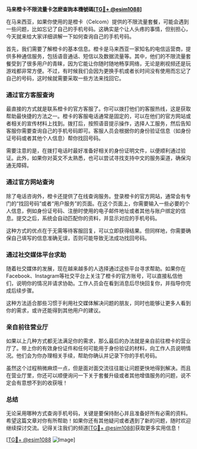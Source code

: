 **马来橙卡不限流量卡怎麽查詢本機號碼[[TG💪+ @esim1088](https://t.me/s/esim1088)]**

在马来西亚，如果你使用的是橙卡（Celcom）提供的不限流量套餐，可能会遇到一些问题，比如忘记了自己的手机号码。这确实是个让人头疼的事情，但别担心，今天就来给大家详细讲解一下如何查询自己的手机号码。

首先，我们需要了解橙卡的基本信息。橙卡是马来西亚一家知名的电信运营商，提供多种通信服务，包括语音通话、短信以及数据流量等。其中，他们的不限流量套餐受到了很多用户的青睐，因为它能让你随时随地畅享网络，无论是刷视频还是玩游戏都非常方便。不过，有时候我们会因为更换手机或者长时间没有使用而忘记了自己的号码，这时候就需要采取一些方法来找回它。

### **通过官方客服查询**

最直接的方式就是联系橙卡的官方客服了。你可以拨打他们的客服热线，这是获取帮助最快捷的方法之一。橙卡的客服电话通常是固定的，可以在他们的官方网站或者相关的宣传材料上找到。拨打后，按照语音提示操作，选择人工服务，然后告知客服你需要查询自己的手机号码即可。客服人员会根据你的身份验证信息（如身份证号码或者其他个人信息）帮你找回号码。

需要注意的是，在拨打电话时最好准备好相关的身份证明文件，以便顺利通过验证。此外，如果你对英文不太熟悉，也可以尝试寻找支持中文的服务渠道，确保沟通无障碍。

### **通过官方网站查询**

除了电话咨询外，橙卡还提供了在线查询服务。登录橙卡的官方网站，通常会有专门的“找回号码”或者“用户服务”的页面。在这个页面上，你需要输入一些必要的个人信息，例如身份证号码、注册时使用的电子邮件地址或者其他与账户绑定的信息。提交之后，系统会自动匹配你的资料，并显示对应的手机号码。

这种方式的优点在于无需等待客服回复，可以立即获得结果。但同样地，你需要确保自己填写的信息准确无误，否则可能导致无法成功找回号码。

### **通过社交媒体平台求助**

随着社交媒体的发展，现在越来越多的人选择通过这些平台寻求帮助。如果你在Facebook、Instagram等社交平台上关注了橙卡的官方账号，可以直接私信他们，说明你的情况并请求协助。工作人员会在看到消息后尽快回复你，并指导你完成后续步骤。

这种方法适合那些习惯于利用社交媒体解决问题的朋友，同时也能够让更多人看到你的需求，或许还能得到其他用户的建议。

### **亲自前往营业厅**

如果以上几种方式都无法满足你的需求，那么最后的办法就是亲自前往橙卡的营业厅了。带上你的有效身份证件和任何可能用于身份验证的材料，向工作人员说明情况。他们会为你办理相关手续，帮助你确认并记录下你的手机号码。

虽然这个过程稍微麻烦一点，但是面对面交流往往能让问题更快地得到解决。而且在营业厅里，你还可以顺便询问一下关于套餐升级或者其他增值服务的问题，说不定会有意想不到的收获哦！

### **总结**

无论采用哪种方式查询手机号码，关键是要保持耐心并且准备好所有必需的资料。希望这篇文章对你有所帮助！如果你还有其他疑问或者遇到了新的问题，随时欢迎继续探讨交流。记得关注我们的频道[[TG💪+ @esim1088](https://t.me/s/esim1088)]获取更多实用信息！

[[TG💪+ @esim1088](https://t.me/s/esim1088) ![Image](https://i.postimg.cc/4NQfJmqS/Snipaste-2025-05-13-00-14-12.png)]